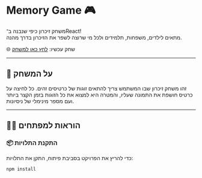 # Memory Game 🎮

משחק זיכרון כיפי שנבנה ב־React!  
מתאים לילדים, משפחות, תלמידים ולכל מי שרוצה לשפר את הזיכרון בדרך מהנה.

🌐 שחק עכשיו: [לחץ כאן למשחק](https://osher321.github.io/memory-game)

---

## 🧠 על המשחק
זהו משחק זיכרון שבו המשתמש צריך להתאים זוגות של כרטיסים זהים. כל לחיצה על כרטיס חושפת את התמונה שעליו, והמטרה היא למצוא את כל הזוגות בזמן הקצר ביותר ועם מספר מינימלי של ניסיונות.

---

## 🧑‍💻 הוראות למפתחים

### 📦 התקנת התלויות
כדי להריץ את הפרויקט בסביבת פיתוח, התקן את התלויות:

```bash
npm install
